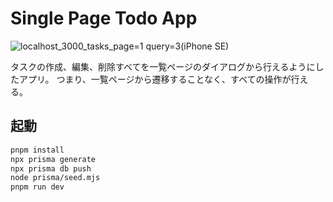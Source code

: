 # Single Page Todo App

![localhost_3000_tasks_page=1 query=3(iPhone SE)](https://github.com/user-attachments/assets/49469a21-0a7c-4338-8602-a9e7f0c566d2)

タスクの作成、編集、削除すべてを一覧ページのダイアログから行えるようにしたアプリ。
つまり、一覧ページから遷移することなく、すべての操作が行える。

## 起動

```bash
pnpm install
npx prisma generate
npx prisma db push
node prisma/seed.mjs
pnpm run dev
```
